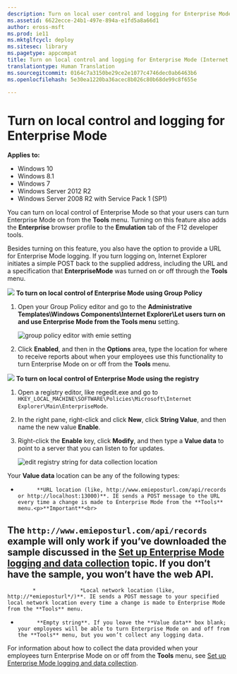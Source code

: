 ```yaml
---
description: Turn on local user control and logging for Enterprise Mode.
ms.assetid: 6622ecce-24b1-497e-894a-e1fd5a8a66d1
author: eross-msft
ms.prod: ie11
ms.mktglfcycl: deploy
ms.sitesec: library
ms.pagetype: appcompat
title: Turn on local control and logging for Enterprise Mode (Internet Explorer 11 for IT Pros)
translationtype: Human Translation
ms.sourcegitcommit: 0164c7a3150be29ce2e1077c4746dec0ab6463b6
ms.openlocfilehash: 5e30ea1220ba36acec8b026c80b68de99c8f655e

---
```


# Turn on local control and logging for Enterprise Mode

**Applies to:**

-   Windows 10
-   Windows 8.1
-   Windows 7
-   Windows Server 2012 R2
-   Windows Server 2008 R2 with Service Pack 1 (SP1)

You can turn on local control of Enterprise Mode so that your users can turn Enterprise Mode on from the **Tools** menu. Turning on this feature also adds the **Enterprise** browser profile to the **Emulation** tab of the F12 developer tools.

Besides turning on this feature, you also have the option to provide a URL for Enterprise Mode logging. If you turn logging on, Internet Explorer initiates a simple POST back to the supplied address, including the URL and a specification that **EnterpriseMode** was turned on or off through the **Tools** menu.

 ![](images/wedge.gif) **To turn on local control of Enterprise Mode using Group Policy**

1.  Open your Group Policy editor and go to the **Administrative Templates\\Windows Components\\Internet Explorer\\Let users turn on and use Enterprise Mode from the Tools menu** setting.

    ![group policy editor with emie setting](images/ie-emie-editpolicy.png)

2.  Click **Enabled**, and then in the **Options** area, type the location for where to receive reports about when your employees use this functionality to turn Enterprise Mode on or off from the **Tools** menu.

 ![](images/wedge.gif) **To turn on local control of Enterprise Mode using the registry**

1.  Open a registry editor, like regedit.exe and go to `HKEY_LOCAL_MACHINE\SOFTWARE\Policies\Microsoft\Internet Explorer\Main\EnterpriseMode`.

2.  In the right pane, right-click and click **New**, click **String Value**, and then name the new value **Enable**.

3.  Right-click the **Enable** key, click **Modify**, and then type a **Value data** to point to a server that you can listen to for updates.

    ![edit registry string for data collection location](images/ie-emie-editregistrystring.png)

Your **Value data** location can be any of the following types:

-   
            **URL location (like, http://www.emieposturl.com/api/records or http://localhost:13000)**. IE sends a POST message to the URL every time a change is made to Enterprise Mode from the **Tools** menu.<p>**Important**<br>
The `http://www.emieposturl.com/api/records` example will only work if you’ve downloaded the sample discussed in the [Set up Enterprise Mode logging and data collection](set-up-enterprise-mode-logging-and-data-collection.md) topic. If you don’t have the sample, you won’t have the web API.
-   
            *              *Local network location (like, http://*emieposturl*/)**. IE sends a POST message to your specified local network location every time a change is made to Enterprise Mode from the **Tools** menu.
-   
            **Empty string**. If you leave the **Value data** box blank; your employees will be able to turn Enterprise Mode on and off from the **Tools** menu, but you won’t collect any logging data.

For information about how to collect the data provided when your employees turn Enterprise Mode on or off from the **Tools** menu, see [Set up Enterprise Mode logging and data collection](set-up-enterprise-mode-logging-and-data-collection.md).

 

 






<!--HONumber=Jun16_HO4-->


